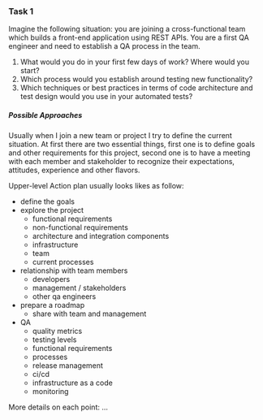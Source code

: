 
### Task 1

Imagine the following situation: you are joining a cross-functional team which builds a front-end application using REST APIs. You are a first QA engineer and need to establish a QA process in the team.
1. What would you do in your first few days of work? Where would you start?
2. Which process would you establish around testing new functionality?
3. Which techniques or best practices in terms of code architecture and test design would you use in your automated tests?



##### Possible Approaches

Usually when I join a new team or project I try to define the current situation. At first there are two essential things, first one is to define goals and other requirements for this project, second one is to have a meeting with each member and stakeholder to recognize their expectations, attitudes, experience and other flavors. 

Upper-level Action plan usually looks likes as follow: 
- define the goals
- explore the project
  - functional requirements
  - non-functional requirements
  - architecture and integration components
  - infrastructure
  - team
  - current processes
- relationship with team members
  - developers
  - management / stakeholders
  - other qa engineers
- prepare a roadmap 
  - share with team and management
- QA
  - quality metrics
  - testing levels
  - functional requirements
  - processes
  - release management
  - ci/cd
  - infrastructure as a code
  - monitoring


More details on each point: ...